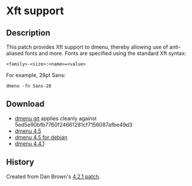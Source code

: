 Xft support
===========

Description
-----------

This patch provides Xft support to dmenu, thereby allowing use of 
anti-aliased fonts and more.  Fonts are specified using the standard 
Xft syntax:

	<family>-<size>:<name>=<value>

For example, 28pt Sans:

	dmenu -fn Sans-28

Download
--------

* [dmenu git](dmenu-git-xft.diff) applies cleanly against 5ed5e90bfb7760f24661281cf7156087afbe49d3
* [dmenu 4.5](dmenu-4.5-xft.diff)
* [dmenu 4.5 for debian](dmenu-4.5-xft-debian.diff)
* [dmenu 4.4.1](dmenu-4.4.1-xft.diff)

History
------

Created from Dan Brown's [4.2.1 patch](http://lists.suckless.org/dev/1011/6474.html).
